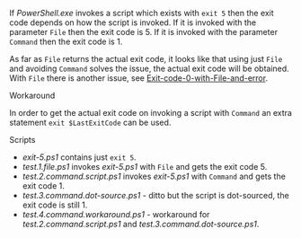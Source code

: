 
If *PowerShell.exe* invokes a script which exists with `exit 5` then the exit
code depends on how the script is invoked. If it is invoked with the parameter
`File` then the exit code is 5. If it is invoked with the parameter `Command`
then the exit code is 1.

As far as `File` returns the actual exit code, it looks like that using just
`File` and avoiding `Command` solves the issue, the actual exit code will be
obtained. With `File` there is another issue, see
[Exit-code-0-with-File-and-error](../Exit-code-0-with-File-and-error).

Workaround

In order to get the actual exit code on invoking a script with `Command` an
extra statement `exit $LastExitCode` can be used.

Scripts

- *exit-5.ps1* contains just `exit 5`.
- *test.1.file.ps1* invokes *exit-5.ps1* with `File` and gets the exit code 5.
- *test.2.command.script.ps1* invokes *exit-5.ps1* with `Command` and gets the exit code 1.
- *test.3.command.dot-source.ps1* - ditto but the script is dot-sourced, the exit code is still 1.
- *test.4.command.workaround.ps1* - workaround for *test.2.command.script.ps1* and *test.3.command.dot-source.ps1*.

